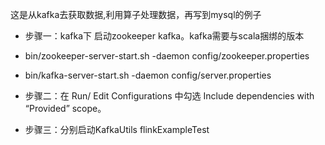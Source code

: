 这是从kafka去获取数据,利用算子处理数据，再写到mysql的例子
* 步骤一：kafka下 启动zookeeper kafka。kafka需要与scala捆绑的版本
 * bin/zookeeper-server-start.sh -daemon config/zookeeper.properties
 * bin/kafka-server-start.sh -daemon config/server.properties
 * 步骤二：在 Run/ Edit Configurations 中勾选 Include dependencies with “Provided” scope。
 
 * 步骤三：分别启动KafkaUtils flinkExampleTest